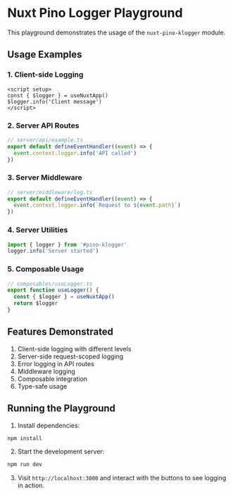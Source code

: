 # Nuxt Pino Logger Playground

This playground demonstrates the usage of the `nuxt-pino-klogger` module.

## Usage Examples

### 1. Client-side Logging
```vue
<script setup>
const { $logger } = useNuxtApp()
$logger.info('Client message')
</script>
```

### 2. Server API Routes
```ts
// server/api/example.ts
export default defineEventHandler((event) => {
  event.context.logger.info('API called')
})
```

### 3. Server Middleware
```ts
// server/middleware/log.ts
export default defineEventHandler((event) => {
  event.context.logger.info(`Request to ${event.path}`)
})
```

### 4. Server Utilities
```ts
import { logger } from '#pino-klogger'
logger.info('Server started')
```

### 5. Composable Usage
```ts
// composables/useLogger.ts
export function useLogger() {
  const { $logger } = useNuxtApp()
  return $logger
}
```

## Features Demonstrated

1. Client-side logging with different levels
2. Server-side request-scoped logging
3. Error logging in API routes
4. Middleware logging
5. Composable integration
6. Type-safe usage

## Running the Playground

1. Install dependencies:
```bash
npm install
```

2. Start the development server:
```bash
npm run dev
```

3. Visit `http://localhost:3000` and interact with the buttons to see logging in action.

